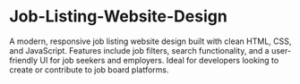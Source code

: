 # Job-Listing-Website-Design
A modern, responsive job listing website design built with clean HTML, CSS, and JavaScript. Features include job filters, search functionality, and a user-friendly UI for job seekers and employers. Ideal for developers looking to create or contribute to job board platforms.
